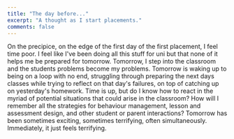 ```yaml
---
title: "The day before..."
excerpt: "A thought as I start placements."
comments: false
---
```

On the precipice, on the edge of the first day of the first placement, I feel time poor. I feel like I've been doing all this stuff for uni but that none of it helps me be prepared for tomorrow. Tomorrow, I step into the classroom and the students problems become my problems. Tomorrow is waking up to being on a loop with no end, struggling through preparing the next days classes while trying to reflect on that day's failures, on top of catching up on yesterday's homework. Time is up, but do I know how to react in the myriad of potential situations that could arise in the classroom? How will I remember all the strategies for behaviour management, lesson and assessment design, and other student or parent interactions?
Tomorrow has been sometimes exciting, sometimes terrifying, often simultaneously. Immediately, it just feels terrifying.
